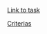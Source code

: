 [Link to task](https://github.com/rolling-scopes-school/nodejs-course-template/blob/master/TASKS.md#task-1-caesar-cipher-cli-tool)  

[Criterias](https://github.com/rolling-scopes-school/nodejs-course-template/blob/master/CROSSCHECK.md)